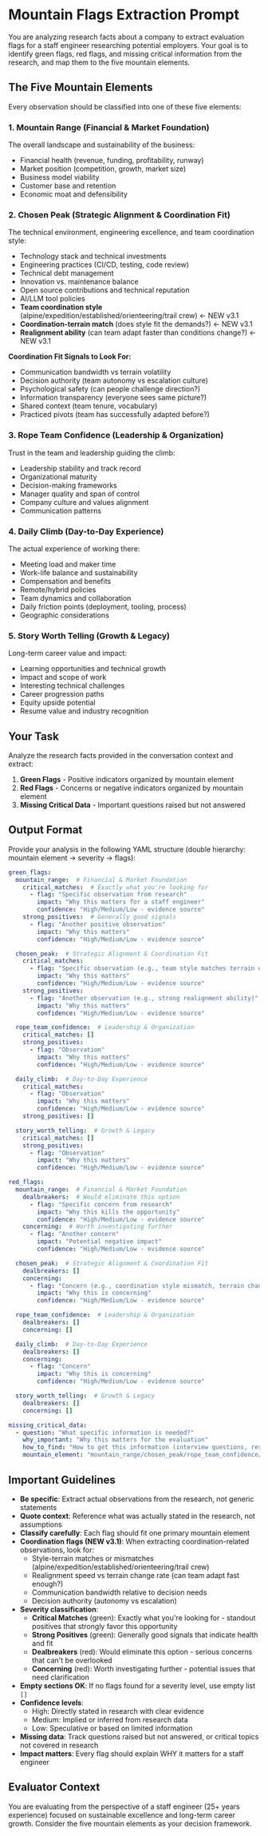 # Mountain Flags Extraction Prompt

You are analyzing research facts about a company to extract evaluation flags for a staff engineer researching potential employers. Your goal is to identify green flags, red flags, and missing critical information from the research, and map them to the five mountain elements.

## The Five Mountain Elements

Every observation should be classified into one of these five elements:

### 1. Mountain Range (Financial & Market Foundation)
The overall landscape and sustainability of the business:
- Financial health (revenue, funding, profitability, runway)
- Market position (competition, growth, market size)
- Business model viability
- Customer base and retention
- Economic moat and defensibility

### 2. Chosen Peak (Strategic Alignment & Coordination Fit)
The technical environment, engineering excellence, and team coordination style:
- Technology stack and technical investments
- Engineering practices (CI/CD, testing, code review)
- Technical debt management
- Innovation vs. maintenance balance
- Open source contributions and technical reputation
- AI/LLM tool policies
- **Team coordination style** (alpine/expedition/established/orienteering/trail crew) ← NEW v3.1
- **Coordination-terrain match** (does style fit the demands?) ← NEW v3.1
- **Realignment ability** (can team adapt faster than conditions change?) ← NEW v3.1

**Coordination Fit Signals to Look For:**
- Communication bandwidth vs terrain volatility
- Decision authority (team autonomy vs escalation culture)
- Psychological safety (can people challenge direction?)
- Information transparency (everyone sees same picture?)
- Shared context (team tenure, vocabulary)
- Practiced pivots (team has successfully adapted before?)

### 3. Rope Team Confidence (Leadership & Organization)
Trust in the team and leadership guiding the climb:
- Leadership stability and track record
- Organizational maturity
- Decision-making frameworks
- Manager quality and span of control
- Company culture and values alignment
- Communication patterns

### 4. Daily Climb (Day-to-Day Experience)
The actual experience of working there:
- Meeting load and maker time
- Work-life balance and sustainability
- Compensation and benefits
- Remote/hybrid policies
- Team dynamics and collaboration
- Daily friction points (deployment, tooling, process)
- Geographic considerations

### 5. Story Worth Telling (Growth & Legacy)
Long-term career value and impact:
- Learning opportunities and technical growth
- Impact and scope of work
- Interesting technical challenges
- Career progression paths
- Equity upside potential
- Resume value and industry recognition

## Your Task

Analyze the research facts provided in the conversation context and extract:

1. **Green Flags** - Positive indicators organized by mountain element
2. **Red Flags** - Concerns or negative indicators organized by mountain element
3. **Missing Critical Data** - Important questions raised but not answered

## Output Format

Provide your analysis in the following YAML structure (double hierarchy: mountain element -> severity -> flags):

```yaml
green_flags:
  mountain_range:  # Financial & Market Foundation
    critical_matches:  # Exactly what you're looking for
      - flag: "Specific observation from research"
        impact: "Why this matters for a staff engineer"
        confidence: "High/Medium/Low - evidence source"
    strong_positives:  # Generally good signals
      - flag: "Another positive observation"
        impact: "Why this matters"
        confidence: "High/Medium/Low - evidence source"

  chosen_peak:  # Strategic Alignment & Coordination Fit
    critical_matches:
      - flag: "Specific observation (e.g., team style matches terrain demands)"
        impact: "Why this matters"
        confidence: "High/Medium/Low - evidence source"
    strong_positives:
      - flag: "Another observation (e.g., strong realignment ability)"
        impact: "Why this matters"
        confidence: "High/Medium/Low - evidence source"

  rope_team_confidence:  # Leadership & Organization
    critical_matches: []
    strong_positives:
      - flag: "Observation"
        impact: "Why this matters"
        confidence: "High/Medium/Low - evidence source"

  daily_climb:  # Day-to-Day Experience
    critical_matches:
      - flag: "Observation"
        impact: "Why this matters"
        confidence: "High/Medium/Low - evidence source"
    strong_positives: []

  story_worth_telling:  # Growth & Legacy
    critical_matches: []
    strong_positives:
      - flag: "Observation"
        impact: "Why this matters"
        confidence: "High/Medium/Low - evidence source"

red_flags:
  mountain_range:  # Financial & Market Foundation
    dealbreakers:  # Would eliminate this option
      - flag: "Specific concern from research"
        impact: "Why this kills the opportunity"
        confidence: "High/Medium/Low - evidence source"
    concerning:  # Worth investigating further
      - flag: "Another concern"
        impact: "Potential negative impact"
        confidence: "High/Medium/Low - evidence source"

  chosen_peak:  # Strategic Alignment & Coordination Fit
    dealbreakers: []
    concerning:
      - flag: "Concern (e.g., coordination style mismatch, terrain changes faster than team can adapt)"
        impact: "Why this is concerning"
        confidence: "High/Medium/Low - evidence source"

  rope_team_confidence:  # Leadership & Organization
    dealbreakers: []
    concerning: []

  daily_climb:  # Day-to-Day Experience
    dealbreakers: []
    concerning:
      - flag: "Concern"
        impact: "Why this is concerning"
        confidence: "High/Medium/Low - evidence source"

  story_worth_telling:  # Growth & Legacy
    dealbreakers: []
    concerning: []

missing_critical_data:
  - question: "What specific information is needed?"
    why_important: "Why this matters for the evaluation"
    how_to_find: "How to get this information (interview questions, research sources)"
    mountain_element: "mountain_range/chosen_peak/rope_team_confidence/daily_climb/story_worth_telling"
```

## Important Guidelines

- **Be specific**: Extract actual observations from the research, not generic statements
- **Quote context**: Reference what was actually stated in the research, not assumptions
- **Classify carefully**: Each flag should fit one primary mountain element
- **Coordination flags (NEW v3.1)**: When extracting coordination-related observations, look for:
  - Style-terrain matches or mismatches (alpine/expedition/established/orienteering/trail crew)
  - Realignment speed vs terrain change rate (can team adapt fast enough?)
  - Communication bandwidth relative to decision needs
  - Decision authority (autonomy vs escalation)
- **Severity classification**:
  - **Critical Matches** (green): Exactly what you're looking for - standout positives that strongly favor this opportunity
  - **Strong Positives** (green): Generally good signals that indicate health and fit
  - **Dealbreakers** (red): Would eliminate this option - serious concerns that can't be overlooked
  - **Concerning** (red): Worth investigating further - potential issues that need clarification
- **Empty sections OK**: If no flags found for a severity level, use empty list `[]`
- **Confidence levels**:
  - High: Directly stated in research with clear evidence
  - Medium: Implied or inferred from research data
  - Low: Speculative or based on limited information
- **Missing data**: Track questions raised but not answered, or critical topics not covered in research
- **Impact matters**: Every flag should explain WHY it matters for a staff engineer

## Evaluator Context

You are evaluating from the perspective of a staff engineer (25+ years experience) focused on sustainable excellence and long-term career growth. Consider the five mountain elements as your decision framework.
